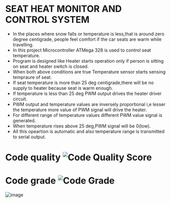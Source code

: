 # SEAT HEAT MONITOR AND CONTROL SYSTEM

* In the places where snow falls or temperature is less,that is around zero degree centigrade, people feel comfort if the car seats are warm while travelling.
* In this project Microcontroller ATMega 328 is used to control seat temperature.
* Program is designed like Heater starts operation only if person is sitting on seat and heater switch is closed.
* When both above conditions are true Temperature sensor starts sensing tempraure of seat.
* If seat temperature is more than 25 deg centigrade,there will be no supply to heater because seat is warm enough.
* If temperature is less than 25 deg PWM output drives the heater driver circuit.
* PWM output and temperature values are inversely proportional i,e lesser the temperature more value of PWM signal will drive the heater.
* For different range of temperature values different PWM value signal is generated.
* When temperature rises above 25 deg,PWM signal will be 0(low).
* All this opeartion is automatic and also temperature range is transmitted to serial output.


# Code quality ![Code Quality Score](https://api.codiga.io/project/32895/score/svg)
# Code grade ![Code Grade](https://api.codiga.io/project/32895/status/svg)

 
![image](https://user-images.githubusercontent.com/89759853/133575039-3e8920ef-936b-44ad-91cf-148a67c476a2.png)



